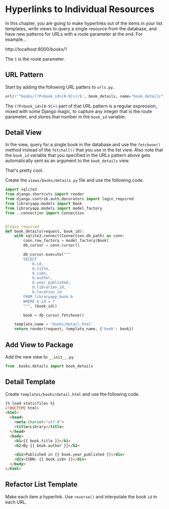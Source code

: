 # Hyperlinks to Individual Resources

In this chapter, you are going to make hyperlinks out of the items in your list templates, write views to query a single resource from the database, and have new patterns for URLs with a route parameter at the end. For example...

http://localhost:8000/books/1

The `1` is the route parameter.

## URL Pattern

Start by adding the following URL patters to `urls.py`.

```py
url(r'^books/(?P<book_id>[0-9]+)/$', book_details, name="book_details"),
```

The `(?P<book_id>[0-9]+)` part of that URL pattern is a regular expression, mixed with some Django magic, to capture any integer that is the route parameter, and stores that number in the `book_id` variable.

## Detail View

In the view, query for a single book in the database and use the `fetchone()` method instead of the `fetchall()` that you use in the list view. Also note that the `book_id` variable that you specified in the URLs pattern above gets automatically sent as an argument to the `book_details` view.

That's pretty cool.

Create the `views/books/details.py` file and use the following code.

```py
import sqlite3
from django.shortcuts import render
from django.contrib.auth.decorators import login_required
from libraryapp.models import Book
from libraryapp.models import model_factory
from ..connection import Connection


@login_required
def book_details(request, book_id):
    with sqlite3.connect(Connection.db_path) as conn:
        conn.row_factory = model_factory(Book)
        db_cursor = conn.cursor()

        db_cursor.execute("""
        SELECT
            b.id,
            b.title,
            b.isbn,
            b.author,
            b.year_published,
            b.librarian_id,
            b.location_id
        FROM libraryapp_book b
        WHERE b.id = ?
        """, (book_id))

        book = db_cursor.fetchone()

    template_name = 'books/detail.html'
    return render(request, template_name, {'book': book})
```


## Add View to Package

Add the new view to `__init__.py`

```py
from .books.details import book_details
```

## Detail Template

Create `templates/books/detail.html` and use the following code.

```html
{% load staticfiles %}
<!DOCTYPE html>
<html>
  <head>
    <meta charset="utf-8">
    <title>Library</title>
  </head>
  <body>
    <h1>{{ book.title }}</h1>
    <h2>By {{ book.author }}</h2>

    <div>Published in {{ book.year_published }}</div>
    <div>ISBN: {{ book.isbn }}</div>
  </body>
</html>
```

## Refactor List Template

Make each item a hyperlink. Use `reverse()` and interpolate the book `id` in each URL.
